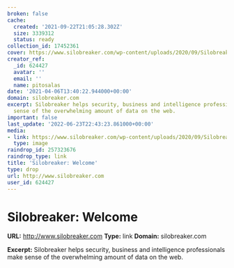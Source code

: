 ```yaml
---
broken: false
cache:
  created: '2021-09-22T21:05:28.302Z'
  size: 3339312
  status: ready
collection_id: 17452361
cover: https://www.silobreaker.com/wp-content/uploads/2020/09/Silobreaker-UI-Product-Hero.gif
creator_ref:
  _id: 624427
  avatar: ''
  email: ''
  name: pitosalas
date: '2021-04-06T13:40:22.944000+00:00'
domain: silobreaker.com
excerpt: Silobreaker helps security, business and intelligence professionals make
  sense of the overwhelming amount of data on the web.
important: false
last_update: '2022-06-23T22:43:23.861000+00:00'
media:
- link: https://www.silobreaker.com/wp-content/uploads/2020/09/Silobreaker-UI-Product-Hero.gif
  type: image
raindrop_id: 257323676
raindrop_type: link
title: 'Silobreaker: Welcome'
type: drop
url: http://www.silobreaker.com
user_id: 624427
---
```


# Silobreaker: Welcome

**URL:** http://www.silobreaker.com
**Type:** link
**Domain:** silobreaker.com

**Excerpt:** Silobreaker helps security, business and intelligence professionals make sense of the overwhelming amount of data on the web.
